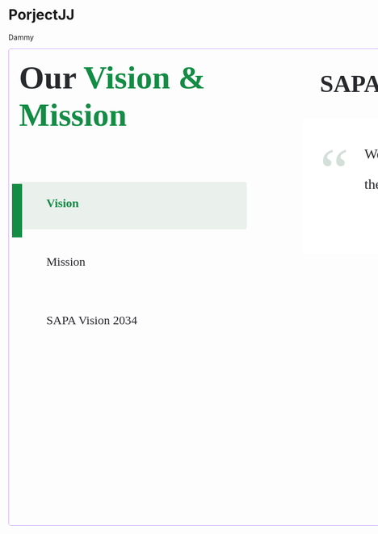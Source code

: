 # PorjectJJ

Dammy
<div class="VisiMisi" style="width: 5332px; height: 943px; position: relative; border-radius: 5px; overflow: hidden; border: 1px #9747FF dotted">
  <div class="Property1VisiMisi1" style="width: 1616px; height: 540px; left: 20px; top: 20px; position: absolute">
    <div class="Rectangle38" style="width: 451px; height: 94px; left: 0px; top: 243px; position: absolute; background: #EAF0EC; border-radius: 4px"></div>
    <div class="Rectangle56" style="width: 451px; height: 94px; left: 0px; top: 359px; position: absolute; opacity: 0; background: #EAF0EC; border-radius: 4px"></div>
    <div class="Rectangle57" style="width: 451px; height: 94px; left: 0px; top: 475px; position: absolute; opacity: 0; background: #EAF0EC; border-radius: 4px"></div>
    <div class="Rectangle55" style="width: 1054px; height: 268px; left: 562px; top: 118px; position: absolute; background: white"></div>
    <div class="WeAspireToRevolutionizeTheAccessibilityLandscapeInIndonesiaFosteringTheCreationOfCountlessJobOpportunitiesForMillionsOfOurFellowCitizens" style="width: 877px; height: 180px; left: 684px; top: 158px; position: absolute; color: #28292C; font-size: 28px; font-family: Poppins; font-weight: 400; line-height: 60px; word-wrap: break-word">We aspire to revolutionize the accessibility landscape in
    Indonesia, fostering the creation of countless job opportunities for
    millions of our fellow citizens</div>
    <div style="left: 596px; top: 148px; position: absolute; color: #D3DFD8; font-size: 128px; font-family: Tw Cen MT Condensed Extra Bold; font-weight: 400; word-wrap: break-word">“</div>
    <div style="left: 1149px; top: 274px; position: absolute; color: #D3DFD8; font-size: 128px; font-family: Tw Cen MT Condensed Extra Bold; font-weight: 400; word-wrap: break-word">”</div>
    <div class="SapaIndonesiaVision" style="left: 596px; top: 28px; position: absolute; color: #28292C; font-size: 48px; font-family: Poppins; font-weight: 600; line-height: 42px; word-wrap: break-word">SAPA Indonesia Vision</div>
    <div class="Vision" style="left: 54px; top: 272px; position: absolute; color: #138C44; font-size: 24px; font-family: Poppins; font-weight: 600; word-wrap: break-word">Vision</div>
    <div class="Mission" style="left: 54px; top: 388px; position: absolute; color: #28292C; font-size: 24px; font-family: Poppins; font-weight: 400; word-wrap: break-word">Mission</div>
    <div class="SapaVision2034" style="left: 54px; top: 504px; position: absolute; color: #28292C; font-size: 24px; font-family: Poppins; font-weight: 400; word-wrap: break-word">SAPA Vision 2034</div>
    <div class="OurVisionMission" style="width: 508px; height: 184px; left: 0px; top: 0px; position: absolute"><span style="color: #28292C; font-size: 64px; font-family: Poppins; font-weight: 600; word-wrap: break-word">Our</span><span style="color: #138C44; font-size: 64px; font-family: Poppins; font-weight: 600; word-wrap: break-word"> Vision &<br/>Mission</span></div>
    <div class="Line6" style="width: 86px; height: 0px; left: 6px; top: 247px; position: absolute; transform: rotate(90deg); transform-origin: 0 0; border: 10px #138C44 solid"></div>
  </div>
  <div class="Property1VisiMisi2" style="width: 1616px; height: 794px; left: 1858px; top: 20px; position: absolute">
    <div class="Rectangle38" style="width: 451px; height: 94px; left: 0px; top: 243px; position: absolute; background: rgba(234, 240, 236, 0); border-radius: 4px"></div>
    <div class="Rectangle56" style="width: 451px; height: 94px; left: 0px; top: 358px; position: absolute; background: #EAF0EC; border-radius: 4px"></div>
    <div class="Rectangle55" style="width: 1054px; height: 676px; left: 562px; top: 118px; position: absolute; background: white"></div>
    <div class="ToServeIndonesiansByBringingTheBestUserExperienceThroughAccessibilityConvenienceAndSatisfactionByPioneeringAPlatformThatBridgesAGapInTheWorkerSIndustry" style="width: 959px; height: 120px; left: 613px; top: 158px; position: absolute; color: #28292C; font-size: 24px; font-family: Poppins; font-weight: 400; line-height: 40px; word-wrap: break-word">To serve Indonesians by bringing the best user experience through
    accessibility, convenience, and satisfaction by pioneering a
    platform that bridges a gap in the worker’s industry.</div>
    <div class="ThusWeHaveFiveMajorObjectivesInMind" style="left: 613px; top: 318px; position: absolute; color: #28292C; font-size: 24px; font-family: Poppins; font-weight: 600; line-height: 40px; word-wrap: break-word">Thus, we have five major objectives in mind:</div>
    <div class="FacilitateTheGrowthOfTheHouseholdServiceIndustry" style="left: 679px; top: 383px; position: absolute; color: #28292C; font-size: 24px; font-family: Poppins; font-weight: 400; line-height: 40px; word-wrap: break-word">Facilitate the growth of the household service industry</div>
    <div class="EstablishAnAccessiblePlatformForAllMembersOfSociety" style="left: 679px; top: 449px; position: absolute; color: #28292C; font-size: 24px; font-family: Poppins; font-weight: 400; line-height: 40px; word-wrap: break-word">Establish an accessible platform, for all members of
    society</div>
    <div class="PlacesParamountOnTailoredUserPersonalExperiences" style="width: 887px; left: 679px; top: 514px; position: absolute; color: #28292C; font-size: 24px; font-family: Poppins; font-weight: 400; line-height: 40px; word-wrap: break-word">Places paramount on tailored-user personal experiences</div>
    <div class="EradicateOrReduceTheLikelihoodOfIncidentsWhenHiringHouseholdServices" style="width: 887px; left: 679px; top: 579px; position: absolute; color: #28292C; font-size: 24px; font-family: Poppins; font-weight: 400; line-height: 40px; word-wrap: break-word">Eradicate or reduce the likelihood of incidents when
    hiring household services</div>
    <div class="EnsureTransparencyAtTheCoreOfOurOperations" style="width: 887px; left: 679px; top: 684px; position: absolute; color: #28292C; font-size: 24px; font-family: Poppins; font-weight: 400; line-height: 40px; word-wrap: break-word">Ensure transparency at the core of our operations</div>
    <div class="SapaIndonesiaMission" style="left: 596px; top: 28px; position: absolute; color: #28292C; font-size: 48px; font-family: Poppins; font-weight: 600; line-height: 42px; word-wrap: break-word">SAPA Indonesia Mission</div>
    <div class="Vision" style="left: 54px; top: 272px; position: absolute; color: #28292C; font-size: 24px; font-family: Poppins; font-weight: 400; word-wrap: break-word">Vision</div>
    <div class="Mission" style="left: 54px; top: 388px; position: absolute; color: #138C44; font-size: 24px; font-family: Poppins; font-weight: 600; word-wrap: break-word">Mission</div>
    <div class="SapaVision2034" style="left: 54px; top: 504px; position: absolute; color: #28292C; font-size: 24px; font-family: Poppins; font-weight: 400; word-wrap: break-word">SAPA Vision 2034</div>
    <div class="OurVisionMission" style="width: 508px; height: 184px; left: 0px; top: 0px; position: absolute"><span style="color: #28292C; font-size: 64px; font-family: Poppins; font-weight: 600; word-wrap: break-word">Our</span><span style="color: #138C44; font-size: 64px; font-family: Poppins; font-weight: 600; word-wrap: break-word"> Vision &<br/>Mission</span></div>
    <div class="Line6" style="width: 86px; height: 0px; left: 6px; top: 247px; position: absolute; transform: rotate(90deg); transform-origin: 0 0; background: rgba(234, 240, 236, 0); border: 10px rgba(19, 140, 68, 0) solid"></div>
    <div class="Line7" style="width: 86px; height: 0px; left: 6px; top: 362px; position: absolute; transform: rotate(90deg); transform-origin: 0 0; border: 10px #138C44 solid"></div>
    <div class="IconamoonCheckFill" style="width: 42px; height: 42px; padding-top: 11.38px; padding-bottom: 10.50px; padding-left: 7.90px; padding-right: 6.13px; left: 613px; top: 382px; position: absolute; justify-content: center; align-items: center; display: inline-flex">
      <div class="Vector" style="width: 27.98px; height: 20.12px; background: #138C44"></div>
    </div>
    <div class="IconamoonCheckFill" style="width: 42px; height: 42px; padding-top: 11.38px; padding-bottom: 10.50px; padding-left: 7.90px; padding-right: 6.13px; left: 613px; top: 447px; position: absolute; justify-content: center; align-items: center; display: inline-flex">
      <div class="Vector" style="width: 27.98px; height: 20.12px; background: #138C44"></div>
    </div>
    <div class="IconamoonCheckFill" style="width: 42px; height: 42px; padding-top: 11.38px; padding-bottom: 10.50px; padding-left: 7.90px; padding-right: 6.13px; left: 613px; top: 513px; position: absolute; justify-content: center; align-items: center; display: inline-flex">
      <div class="Vector" style="width: 27.98px; height: 20.12px; background: #138C44"></div>
    </div>
    <div class="IconamoonCheckFill" style="width: 42px; height: 42px; padding-top: 11.38px; padding-bottom: 10.50px; padding-left: 7.90px; padding-right: 6.13px; left: 613px; top: 578px; position: absolute; justify-content: center; align-items: center; display: inline-flex">
      <div class="Vector" style="width: 27.98px; height: 20.12px; background: #138C44"></div>
    </div>
    <div class="IconamoonCheckFill" style="width: 42px; height: 42px; padding-top: 11.38px; padding-bottom: 10.50px; padding-left: 7.90px; padding-right: 6.13px; left: 613px; top: 683px; position: absolute; justify-content: center; align-items: center; display: inline-flex">
      <div class="Vector" style="width: 27.98px; height: 20.12px; background: #138C44"></div>
    </div>
    <div class="Rectangle58" style="width: 451px; height: 94px; left: 0px; top: 243px; position: absolute; opacity: 0; background: #EAF0EC; border-radius: 4px"></div>
    <div class="Rectangle59" style="width: 451px; height: 94px; left: 0px; top: 478px; position: absolute; opacity: 0; background: #EAF0EC; border-radius: 4px"></div>
    <div class="Line9" style="width: 86px; height: 0px; left: 6px; top: 247px; position: absolute; transform: rotate(90deg); transform-origin: 0 0; opacity: 0; border: 10px #138C44 solid"></div>
  </div>
  <div class="Property1VisiMisi3" style="width: 1616px; height: 794px; left: 3696px; top: 20px; position: absolute">
    <div class="Rectangle38" style="width: 451px; height: 94px; left: 0px; top: 243px; position: absolute; background: rgba(234, 240, 236, 0); border-radius: 4px"></div>
    <div class="Rectangle56" style="width: 451px; height: 94px; left: 0px; top: 358px; position: absolute; opacity: 0; background: #EAF0EC; border-radius: 4px"></div>
    <div class="Rectangle58" style="width: 451px; height: 94px; left: 0px; top: 243px; position: absolute; opacity: 0; background: #EAF0EC; border-radius: 4px"></div>
    <div class="Rectangle57" style="width: 451px; height: 94px; left: 0px; top: 475px; position: absolute; background: #EAF0EC; border-radius: 4px"></div>
    <div class="SapaIndonesiaVision2034" style="left: 596px; top: 28px; position: absolute; color: #28292C; font-size: 48px; font-family: Poppins; font-weight: 600; line-height: 42px; word-wrap: break-word">SAPA Indonesia Vision 2034</div>
    <div class="Group73" style="width: 1054px; height: 786px; left: 562px; top: 118px; position: absolute">
      <div class="Rectangle55" style="width: 1054px; height: 786px; left: 0px; top: 0px; position: absolute; background: white"></div>
      <div class="In2034SapaIndonesiaEnvisionsItselfAsThePinnacleOfIntegratedLifestyleSolutionsSeamlesslyEnrichingTheLivesOfIndividualsAndFamiliesAcrossTheNationOurCommitmentToInnovationAndCustomerCentricityWillHaveLedUsToNewHeightsSolidifyingOurApplicationAsTheGoToPlatformForEasyAndFastLifestyleServices" style="width: 887px; height: 200px; left: 117px; top: 46px; position: absolute; color: #28292C; font-size: 24px; font-family: Poppins; font-weight: 400; line-height: 40px; word-wrap: break-word">In 2034, SAPA Indonesia envisions itself as the pinnacle of integrated
      <br/>lifestyle solutions, seamlessly enriching the lives of individuals and families
      across the nation. Our commitment to innovation and customer-centricity
      will have led us to new heights, solidifying our application as the go-to
      platform for easy and fast lifestyle services</div>
      <div class="AsAPioneerInDigitalTransformationSapaIndonesiaEnvisionsPlayingAPivotalRoleInShapingTheFutureOfWorkEmpoweringAThrivingCommunityOfServiceProvidersAndConnectingThemWithIndividualsSeekingMeaningfulJobOpportunitiesOurPlatformWillNotOnlyBeAFacilitatorOfServicesButAlsoACatalystForPositiveSocioEconomicImpactFosteringASenseOfCommunityAndSharedProsperity" style="width: 887px; height: 240px; left: 117px; top: 272px; position: absolute; color: #28292C; font-size: 24px; font-family: Poppins; font-weight: 400; line-height: 40px; word-wrap: break-word">As a pioneer in digital transformation, SAPA Indonesia envisions playing a
      <br/>pivotal role in shaping the future of work, empowering a thriving community
      of service providers and connecting them with individuals seeking
      meaningful job opportunities. Our platform will not only be a facilitator of
      services but also a catalyst for positive socio-economic impact, fostering a sense of community and shared prosperity</div>
      <div class="In2034SapaIndonesiaWillStandAsABeaconOfSustainabilityIncorporatingEcoFriendlyPracticesIntoOurOperationsAndServicesOurCommitmentToCorporateSocialResponsibilityWillBeIngrainedInOurDnaContributingToTheWellBeingOfTheEnvironmentAndTheCommunitiesWeServe" style="width: 887px; height: 200px; left: 117px; top: 537px; position: absolute; color: #28292C; font-size: 24px; font-family: Poppins; font-weight: 400; line-height: 40px; word-wrap: break-word">In 2034, SAPA Indonesia will stand as a beacon of sustainability,
      <br/>incorporating eco-friendly practices into our operations and services. Our
      commitment to corporate social responsibility will be ingrained in our DNA,
      contributing to the well-being of the environment and the communities we serve.</div>
      <div class="IconamoonCheckFill" style="width: 42px; height: 42px; padding-top: 11.38px; padding-bottom: 10.50px; padding-left: 7.90px; padding-right: 6.13px; left: 51px; top: 45px; position: absolute; justify-content: center; align-items: center; display: inline-flex">
        <div class="Vector" style="width: 27.98px; height: 20.12px; background: #138C44"></div>
      </div>
      <div class="IconamoonCheckFill" style="width: 42px; height: 42px; padding-top: 11.38px; padding-bottom: 10.50px; padding-left: 7.90px; padding-right: 6.13px; left: 51px; top: 270px; position: absolute; justify-content: center; align-items: center; display: inline-flex">
        <div class="Vector" style="width: 27.98px; height: 20.12px; background: #138C44"></div>
      </div>
      <div class="IconamoonCheckFill" style="width: 42px; height: 42px; padding-top: 11.38px; padding-bottom: 10.50px; padding-left: 7.90px; padding-right: 6.13px; left: 51px; top: 536px; position: absolute; justify-content: center; align-items: center; display: inline-flex">
        <div class="Vector" style="width: 27.98px; height: 20.12px; background: #138C44"></div>
      </div>
    </div>
    <div class="Vision" style="left: 54px; top: 272px; position: absolute; color: #28292C; font-size: 24px; font-family: Poppins; font-weight: 400; word-wrap: break-word">Vision</div>
    <div class="Mission" style="left: 54px; top: 388px; position: absolute; color: #28292C; font-size: 24px; font-family: Poppins; font-weight: 400; word-wrap: break-word">Mission</div>
    <div class="SapaVision2034" style="left: 54px; top: 504px; position: absolute; color: #138C44; font-size: 24px; font-family: Poppins; font-weight: 600; word-wrap: break-word">SAPA Vision 2034</div>
    <div class="OurVisionMission" style="width: 508px; height: 184px; left: 0px; top: 0px; position: absolute"><span style="color: #28292C; font-size: 64px; font-family: Poppins; font-weight: 600; word-wrap: break-word">Our</span><span style="color: #138C44; font-size: 64px; font-family: Poppins; font-weight: 600; word-wrap: break-word"> Vision &<br/>Mission</span></div>
    <div class="Line6" style="width: 86px; height: 0px; left: 6px; top: 247px; position: absolute; transform: rotate(90deg); transform-origin: 0 0; background: rgba(234, 240, 236, 0); border: 10px rgba(19, 140, 68, 0) solid"></div>
    <div class="Line7" style="width: 86px; height: 0px; left: 6px; top: 362px; position: absolute; transform: rotate(90deg); transform-origin: 0 0; opacity: 0; border: 10px #138C44 solid"></div>
    <div class="Line9" style="width: 86px; height: 0px; left: 6px; top: 247px; position: absolute; transform: rotate(90deg); transform-origin: 0 0; opacity: 0; border: 10px #138C44 solid"></div>
    <div class="Line8" style="width: 86px; height: 0px; left: 6px; top: 479px; position: absolute; transform: rotate(90deg); transform-origin: 0 0; border: 10px #138C44 solid"></div>
  </div>
</div>
